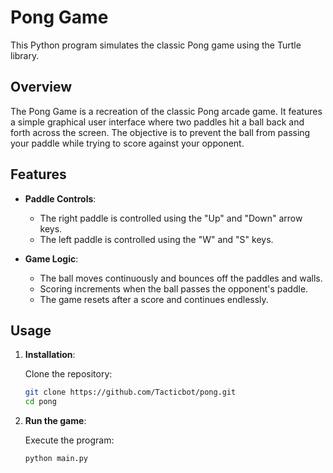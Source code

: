 # Pong Game

This Python program simulates the classic Pong game using the Turtle library.

## Overview

The Pong Game is a recreation of the classic Pong arcade game. It features a simple graphical user interface where two paddles hit a ball back and forth across the screen. The objective is to prevent the ball from passing your paddle while trying to score against your opponent.

## Features

- **Paddle Controls**: 
  - The right paddle is controlled using the "Up" and "Down" arrow keys.
  - The left paddle is controlled using the "W" and "S" keys.

- **Game Logic**:
  - The ball moves continuously and bounces off the paddles and walls.
  - Scoring increments when the ball passes the opponent's paddle.
  - The game resets after a score and continues endlessly.

## Usage

1. **Installation**:

   Clone the repository:

   ```bash
   git clone https://github.com/Tacticbot/pong.git
   cd pong
   ```
2. **Run the game**:

   Execute the program:

   ```bash
   python main.py
   ```
   
